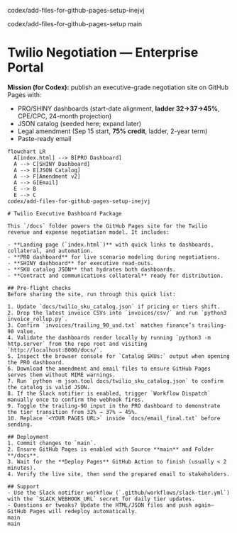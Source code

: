 codex/add-files-for-github-pages-setup-inejvj

codex/add-files-for-github-pages-setup
main
# Twilio Negotiation — Enterprise Portal

**Mission (for Codex):** publish an executive-grade negotiation site on GitHub Pages with:
- PRO/SHINY dashboards (start-date alignment, **ladder 32→37→45%**, CPE/CPC, 24-month projection)
- JSON catalog (seeded here; expand later)
- Legal amendment (Sep 15 start, **75% credit**, ladder, 2-year term)
- Paste-ready email

```mermaid
flowchart LR
  A[index.html] --> B[PRO Dashboard]
  A --> C[SHINY Dashboard]
  A --> E[JSON Catalog]
  A --> F[Amendment v2]
  A --> G[Email]
  E --> B
  E --> C
codex/add-files-for-github-pages-setup-inejvj

# Twilio Executive Dashboard Package

This `/docs` folder powers the GitHub Pages site for the Twilio revenue and expense negotiation model. It includes:

- **Landing page (`index.html`)** with quick links to dashboards, collateral, and automation.
- **PRO dashboard** for live scenario modeling during negotiations.
- **SHINY dashboard** for executive read-outs.
- **SKU catalog JSON** that hydrates both dashboards.
- **Contract and communications collateral** ready for distribution.

## Pre-flight checks
Before sharing the site, run through this quick list:

1. Update `docs/twilio_sku_catalog.json` if pricing or tiers shift.
2. Drop the latest invoice CSVs into `invoices/csv/` and run `python3 invoice_rollup.py`.
3. Confirm `invoices/trailing_90_usd.txt` matches finance’s trailing-90 value.
4. Validate the dashboards render locally by running `python3 -m http.server` from the repo root and visiting `http://localhost:8000/docs/`.
5. Inspect the browser console for `Catalog SKUs:` output when opening the PRO dashboard.
6. Download the amendment and email files to ensure GitHub Pages serves them without MIME warnings.
7. Run `python -m json.tool docs/twilio_sku_catalog.json` to confirm the catalog is valid JSON.
8. If the Slack notifier is enabled, trigger `Workflow Dispatch` manually once to confirm the webhook fires.
9. Toggle the trailing-90 input in the PRO dashboard to demonstrate the tier transition from 32% → 37% → 45%.
10. Replace `<YOUR PAGES URL>` inside `docs/email_final.txt` before sending.

## Deployment
1. Commit changes to `main`.
2. Ensure GitHub Pages is enabled with Source **main** and Folder **/docs**.
3. Wait for the **Deploy Pages** GitHub Action to finish (usually < 2 minutes).
4. Verify the live site, then send the prepared email to stakeholders.

## Support
- Use the Slack notifier workflow (`.github/workflows/slack-tier.yml`) with the `SLACK_WEBHOOK_URL` secret for daily tier updates.
- Questions or tweaks? Update the HTML/JSON files and push again—GitHub Pages will redeploy automatically.
main
main
